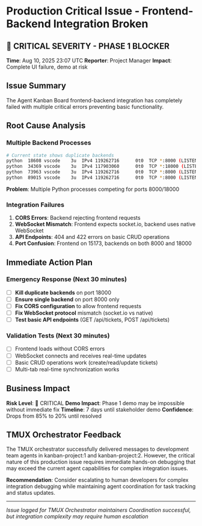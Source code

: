 # Production Critical Issue - Frontend-Backend Integration Broken

## 🚨 CRITICAL SEVERITY - PHASE 1 BLOCKER

**Time**: Aug 10, 2025 23:07 UTC
**Reporter**: Project Manager
**Impact**: Complete UI failure, demo at risk

## Issue Summary

The Agent Kanban Board frontend-backend integration has completely failed with multiple critical errors preventing basic functionality.

## Root Cause Analysis

### Multiple Backend Processes
```bash
# Current state shows duplicate backends
python  18608 vscode    3u  IPv4 119262716      0t0  TCP *:8000 (LISTEN)
python  34369 vscode    3u  IPv4 117903060      0t0  TCP *:18000 (LISTEN)
python  73963 vscode    3u  IPv4 119262716      0t0  TCP *:8000 (LISTEN)
python  89015 vscode    3u  IPv4 119262716      0t0  TCP *:8000 (LISTEN)
```

**Problem**: Multiple Python processes competing for ports 8000/18000

### Integration Failures
1. **CORS Errors**: Backend rejecting frontend requests
2. **WebSocket Mismatch**: Frontend expects socket.io, backend uses native WebSocket
3. **API Endpoints**: 404 and 422 errors on basic CRUD operations
4. **Port Confusion**: Frontend on 15173, backends on both 8000 and 18000

## Immediate Action Plan

### Emergency Response (Next 30 minutes)
- [ ] **Kill duplicate backends** on port 18000
- [ ] **Ensure single backend** on port 8000 only
- [ ] **Fix CORS configuration** to allow frontend requests
- [ ] **Fix WebSocket protocol** mismatch (socket.io vs native)
- [ ] **Test basic API endpoints** (GET /api/tickets, POST /api/tickets)

### Validation Tests (Next 30 minutes)
- [ ] Frontend loads without CORS errors
- [ ] WebSocket connects and receives real-time updates
- [ ] Basic CRUD operations work (create/read/update tickets)
- [ ] Multi-tab real-time synchronization works

## Business Impact

**Risk Level**: 🔴 CRITICAL
**Demo Impact**: Phase 1 demo may be impossible without immediate fix
**Timeline**: 7 days until stakeholder demo
**Confidence**: Drops from 85% to 20% until resolved

## TMUX Orchestrator Feedback

The TMUX orchestrator successfully delivered messages to development team agents in kanban-project:1 and kanban-project:2. However, the critical nature of this production issue requires immediate hands-on debugging that may exceed the current agent capabilities for complex integration issues.

**Recommendation**: Consider escalating to human developers for complex integration debugging while maintaining agent coordination for task tracking and status updates.

---

*Issue logged for TMUX Orchestrator maintainers*
*Coordination successful, but integration complexity may require human escalation*
